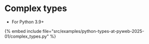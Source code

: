 # Complex types

* For Python 3.9+

{% embed include file="src/examples/python-types-at-pyweb-2025-01/complex_types.py" %}


